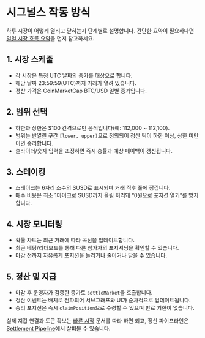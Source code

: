 # 시그널스 작동 방식

하루 시장이 어떻게 열리고 닫히는지 단계별로 설명합니다. 간단한 요약이 필요하다면 [일일 시장 흐름 요약](./market-flow-overview)을 먼저 참고하세요.

## 1. 시장 스케줄

- 각 시장은 특정 UTC 날짜의 종가를 대상으로 합니다.
- 해당 날짜 23:59:59(UTC)까지 거래가 열려 있습니다.
- 정산 가격은 CoinMarketCap BTC/USD 일별 종가입니다.

## 2. 범위 선택

- 하한과 상한은 $100 간격으로만 움직입니다(예: 112,000 ~ 112,100).
- 범위는 반열린 구간 `[lower, upper)`으로 정의되어 정산 틱이 하한 이상, 상한 미만이면 승리합니다.
- 슬라이더/숫자 입력을 조정하면 즉시 승률과 예상 페이백이 갱신됩니다.

## 3. 스테이킹

- 스테이크는 6자리 소수의 SUSD로 표시되며 거래 직후 풀에 잠깁니다.
- 매수 비용은 최소 1마이크로 SUSD까지 올림 처리돼 “0원으로 포지션 열기”를 방지합니다.

## 4. 시장 모니터링

- 확률 차트는 최근 거래에 따라 곡선을 업데이트합니다.
- 최근 베팅/리더보드를 통해 다른 참가자의 포지셔닝을 확인할 수 있습니다.
- 마감 전까지 자유롭게 포지션을 늘리거나 줄이거나 닫을 수 있습니다.

## 5. 정산 및 지급

- 마감 후 운영자가 검증한 종가로 `settleMarket`을 호출합니다.
- 정산 이벤트는 배치로 전파되어 서브그래프와 UI가 순차적으로 업데이트됩니다.
- 승리 포지션은 즉시 `claimPosition`으로 수령할 수 있으며 만료 기한이 없습니다.

실제 지갑 연결과 토큰 확보는 [빠른 시작](/docs/quickstart) 문서를 따라 하면 되고, 정산 파이프라인은 [Settlement Pipeline](/docs/market/settlement-pipeline)에서 살펴볼 수 있습니다.
